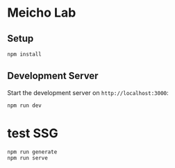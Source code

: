 # Meicho Lab

## Setup

```sh
npm install
```

## Development Server

Start the development server on `http://localhost:3000`:

```bash
npm run dev
```

# test SSG

```bash
npm run generate
npm run serve
```
